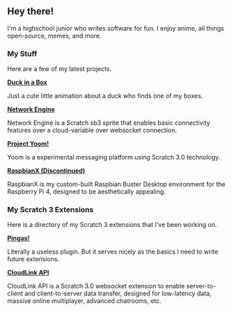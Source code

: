 ## Hey there!

I'm a highschool junior who writes software for fun. I enjoy anime, all things open-source, memes, and more.

### My Stuff

Here are a few of my latest projects.

**[Duck in a Box](https://mikdev101.github.io/Duck_in_a_Box.html)**

Just a cute little animation about a duck who finds one of my boxes.

**[Network Engine](https://mikedev101.github.io/Network-Engine/index.html)**

Network Engine is a Scratch sb3 sprite that enables basic connectivity features over a cloud-variable over websocket connection.

**[Project Yoom!](https://mikedev101.github.io/Yoom/index.html)**

Yoom is a experimental messaging platform using Scratch 3.0 technology.

**[RaspbianX (Discontinued)](https://mikedev101.github.io/RaspbianX/)**

RaspbianX is my custom-built Raspbian Buster Desktop environment for the Raspberry Pi 4, designed to be aesthetically appealing.

### My Scratch 3 Extensions

Here is a directory of my Scratch 3 extensions that I've been working on.

**[Pingas!](https://sheeptester.github.io/scratch-gui/?url=https://mikedev101.github.io/s3exts/pingas.js)**

Literally a useless plugin. But it serves nicely as the basics I need to write future extensions.

**[CloudLink API](https://sheeptester.github.io/scratch-gui/?url=https://mikedev101.github.io/cloudlink/cloudlink.js)**

CloudLink API is a Scratch 3.0 websocket extension to enable server-to-client and client-to-server data transfer, designed for low-latency data, massive online multiplayer, advanced chatrooms, etc.
